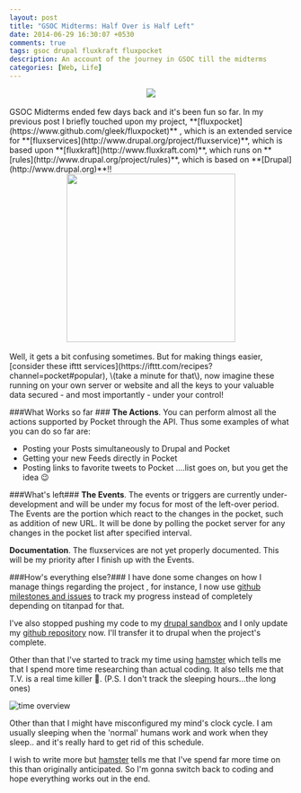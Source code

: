 ```yaml
---
layout: post
title: "GSOC Midterms: Half Over is Half Left"
date: 2014-06-29 16:30:07 +0530
comments: true
tags: gsoc drupal fluxkraft fluxpocket
description: An account of the journey in GSOC till the midterms
categories: [Web, Life]
---
```

<div align="center">
<img src="/images/gsoc-midterm.png"/>
</div>
<br>
GSOC Midterms ended few days back and it's been fun so far. In my previous post I briefly touched upon my project, **[fluxpocket](https://www.github.com/gleek/fluxpocket)** , which is an extended service for **[fluxservices](http://www.drupal.org/project/fluxservice)**, which is based upon **[fluxkraft](http://www.fluxkraft.com)**, which runs on **[rules](http://www.drupal.org/project/rules)**, which is based on **[Drupal](http://www.drupal.org)**!!
<!-- more -->
<div align="center">
<img src="http://drunomics.com/files/what_the_flux_560.png" width="300"/>
</div><br>
Well, it gets a bit confusing sometimes. But for making things easier, [consider these ifttt services](https://ifttt.com/recipes?channel=pocket#popular), \(take a minute for that\), now imagine these running on your own server or website and all the keys to your valuable data secured - and most importantly - under your control!

###What Works so far ###
**The Actions**. You can perform almost all the actions supported by Pocket through the API. Thus some examples of what you can do so far are:

- Posting your Posts simultaneously to Drupal and Pocket
- Getting your new Feeds directly in Pocket
- Posting links to favorite tweets to Pocket
....list goes on, but you get the idea :wink:

###What's left###
**The Events**. The events or triggers are currently under-development and will be under my focus for most of the left-over period. The Events are the portion which react to the changes in the pocket, such as addition of new URL. It will be done by polling the pocket server for any changes in the pocket list after specified interval.

**Documentation**. The fluxservices are not yet properly documented. This will be my priority after I finish up with the Events.

###How's everything else?###
I have done some changes on how I manage things regarding the project , for instance, I now use [github milestones and issues](https://github.com/Gleek/fluxpocket/issues) to track my progress instead of completely depending on titanpad for that.

I've also stopped pushing my code to my [drupal sandbox](https://www.drupal.org/node/2282655) and I only update my [github repository](https://www.github.com/fluxpocket) now. I'll transfer it to drupal when the project's complete.

Other than that I've started to track my time using [hamster](https://github.com/projecthamster/hamster) which tells me that I spend more time researching than actual coding. It also tells me that T.V. is a real time killer :grimacing:.
(P.S. I don't track the sleeping hours...the long ones)

![time overview](/images/time_overview.png)

Other than that I might have misconfigured my mind's clock cycle. I am usually sleeping when the 'normal' humans work and work when they sleep.. and it's really hard to get rid of this schedule.

I wish to write more but [hamster](https://github.com/projecthamster/hamster) tells  me that I've spend far more time on this than originally anticipated. So I'm gonna switch back to coding and hope everything works out in the end.
